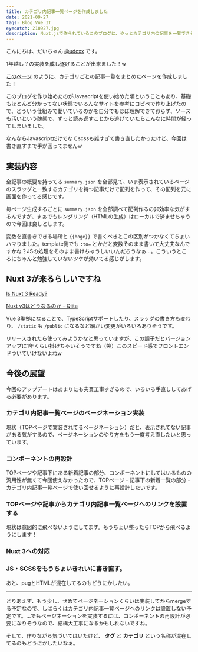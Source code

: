 ```yaml
---
title: カテゴリ内記事一覧ページを作成しました
date: 2021-09-27
tags: Blog Vue IT
eyecatch: 210927.jpg
description: Nuxt.jsで作られているこのブログに、やっとカテゴリ内の記事を一覧できるページを実装しました！
---
```


こんにちは、だいちゃん [@udcxx](https://twitter.com/udc_xx) です。

1年越し？の実装を成し遂げることが出来ました！w

[このページ](https://blog.udcxx.me/category/it/) のように、カテゴリごとの記事一覧をまとめたページを作成しました！

このブログを作り始めたのがJavascriptを使い始めた頃ということもあり、基礎もほとんど分かってない状態でいろんなサイトを参考にコピペで作り上げたので、どういう仕組みで動いているのかを自分でもほぼ理解できておらず、ソースも汚いという醜態で、ずっと読み返すことから逃げていたらこんなに時間が経ってしまいました。

なんならJavascriptだけでなくscssも雑すぎて書き直したかったけど、今回は書き直すまで手が回ってませんw

## 実装内容

全記事の概要を持ってる `summary.json` を全部見て、いま表示されているページのスラッグと一致するカテゴリを持つ記事だけで配列を作って、その配列を元に画面を作ってる感じです。

毎ページ生成するごとに `summary.json` を全部調べて配列作るの非効率な気がするんですが、まぁでもレンダリング（HTMLの生成）はローカルで済ませちゃうので今回は良しとします。

変数を直書きできる場所と `{{hoge}}` で書くべきとこの区別がつかなくてちょいハマりました。template側でも `:to=` とかだと変数そのまま書いて大丈夫なんですかね？JSの処理をそのまま書けちゃうしいいんだろうなぁ...。こういうところにちゃんと勉強していないツケが効いてる感じがします。


## Nuxt 3が来るらしいですね

[Is Nuxt 3 Ready?](https://nuxtjs.org/ja/v3/)

[Nuxt v3はどうなるのか - Qiita](https://qiita.com/kubotak/items/5b8368394c9845ab78fa)

Vue 3準拠になることで、TypeScriptサポートしたり、スラッグの書き方も変わり、 `/static` も `/public` になるなど細かい変更がいろいろありそうです。

リリースされたら使ってみようかなと思っていますが、この調子だとバージョンアップに1年くらい掛けちゃいそうですね（笑）このスピード感でフロントエンドついていけないよねw


## 今後の展望

今回のアップデートはあまりにも突貫工事すぎるので、いろいろ手直ししてあげる必要があります。

### カテゴリ内記事一覧ページのページネーション実装

現状（TOPページで実装されてるページネーション）だと、表示されてない記事がある気がするので、ページネーションのやり方をもう一度考え直したいと思っています。

### コンポーネントの再設計

TOPページや記事下にある新着記事の部分、コンポーネントにしてはいるものの汎用性が無くて今回使えなかったので、TOPページ・記事下の新着一覧の部分・カテゴリ内記事一覧ページで使い回せるように再設計したいです。

### TOPページや記事からカテゴリ内記事一覧ページへのリンクを設置する

現状は意図的に飛べないようにしてます。もうちょい整ったらTOPから飛べるようにします！

### Nuxt 3への対応

### JS・SCSSをもうちょいきれいに書き直す。

あと、pugとHTMLが混在してるのもどうにかしたい。

---

とりあえず、もう少し、せめてページネーションくらいは実装してからmergeする予定なので、しばらくはカテゴリ内記事一覧ページへのリンクは設置しない予定です。...でもページネーションを実装するには、コンポーネントの再設計が必要になりそうなので、結構大工事になるかもしれないですね。

そして、作りながら気づいてはいたけど、 **タグ** と **カテゴリ** という名称が混在してるのもどうにかしたいなぁ。

